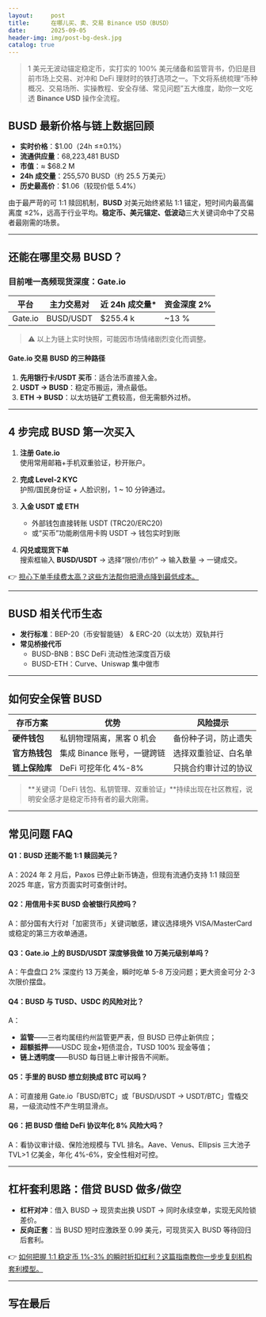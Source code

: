 ```yaml
---
layout:     post
title:      在哪儿买、卖、交易 Binance USD（BUSD）
date:       2025-09-05
header-img: img/post-bg-desk.jpg
catalog: true
---
```


> 1 美元无波动锚定稳定币，实打实的 100% 美元储备和监管背书，仍旧是目前市场上交易、对冲和 DeFi 理财时的铁打选项之一。下文将系统梳理“币种概况、交易场所、实操教程、安全存储、常见问题”五大维度，助你一文吃透 **Binance USD** 操作全流程。

## BUSD 最新价格与链上数据回顾

- **实时价格**：$1.00（24h ≤±0.1%）
- **流通供应量**：68,223,481 BUSD  
- **市值**：≈ $68.2 M
- **24h 成交量**：255,570 BUSD（约 25.5 万美元）
- **历史最高价**：$1.06（较现价低 5.4%）

由于最严苛的可 1:1 赎回机制，**BUSD** 对美元始终紧贴 1:1 锚定，短时间内最高偏离度 ≤2%，远高于行业平均。**稳定币、美元锚定、低波动**三大关键词命中了交易者最刚需的场景。

---

## 还能在哪里交易 BUSD？

### 目前唯一高频现货深度：Gate.io
| 平台 | 主力交易对 | 近 24h 成交量* | 资金深度 2% |
|------|------------|----------------|-------------|
| Gate.io | BUSD/USDT | $255.4 k | ~13 % |

> ⚠️ 以上为链上实时快照，可能因市场情绪剧烈变化而调整。

#### Gate.io 交易 BUSD 的三种路径
1. **先用银行卡/USDT 买币**：适合法币直接入金。
2. **USDT → BUSD**：稳定币搬运，滑点最低。
3. **ETH → BUSD**：以太坊链矿工费较高，但无需额外过桥。

---

## 4 步完成 BUSD 第一次买入

1. **注册 Gate.io**  
   使用常用邮箱+手机双重验证，秒开账户。

2. **完成 Level-2 KYC**  
   护照/国民身份证 + 人脸识别，1 ~ 10 分钟通过。

3. **入金 USDT 或 ETH**  
   - 外部钱包直接转账 USDT (TRC20/ERC20)  
   - 或“买币”功能刷信用卡购 USDT → 钱包实时到账  

4. **闪兑或现货下单**  
   搜索框输入 **BUSD/USDT** → 选择“限价/市价” → 输入数量 → 一键成交。

👉 [担心下单手续费太高？这些方法帮你把滑点降到最低成本。](https://okxdog.com/)

---

## BUSD 相关代币生态

- **发行标准**：BEP-20（币安智能链） & ERC-20（以太坊）双轨并行  
- **常见桥接代币**  
  - BUSD-BNB：BSC DeFi 流动性池深度百万级  
  - BUSD-ETH：Curve、Uniswap 集中做市

---

## 如何安全保管 BUSD

| 存币方案       | 优势                           | 风险提示               |
|----------------|--------------------------------|------------------------|
| **硬件钱包**   | 私钥物理隔离，黑客 0 机会      | 备份种子词，防止遗失   |
| **官方热钱包** | 集成 Binance 账号，一键跨链    | 选择双重验证、白名单    |
| **链上保险库** | DeFi 可挖年化 4%-8%            | 只挑合约审计过的协议   |

> **关键词「DeFi 钱包、私钥管理、双重验证」**持续出现在社区教程，说明安全感才是稳定币持有者的最大刚需。

---

## 常见问题 FAQ

#### Q1：BUSD 还能不能 1:1 赎回美元？  
A：2024 年 2 月后，Paxos 已停止新币铸造，但现有流通仍支持 1:1 赎回至 2025 年底，官方页面实时可查倒计时。

#### Q2：用信用卡买 BUSD 会被银行风控吗？  
A：部分国有大行对「加密货币」关键词敏感，建议选择境外 VISA/MasterCard 或稳定的第三方收单通道。

#### Q3：Gate.io 上的 BUSD/USDT 深度够我做 10 万美元级别单吗？  
A：午盘盘口 2% 深度约 13 万美金，瞬时吃单 5-8 万没问题；更大资金可分 2-3 次限价摆盘。

#### Q4：BUSD 与 TUSD、USDC 的风险对比？  
A：  
- **监管**——三者均属纽约州监管更严表，但 BUSD 已停止新供应；  
- **超额抵押**——USDC 现金+短债混合，TUSD 100% 现金等值；  
- **链上透明度**——BUSD 每日链上审计报告不间断。

#### Q5：手里的 BUSD 想立刻换成 BTC 可以吗？  
A：可直接用 Gate.io「BUSD/BTC」或「BUSD/USDT → USDT/BTC」雪橇交易，一级流动性不产生明显滑点。

#### Q6：把 BUSD 借给 DeFi 协议年化 8% 风险大吗？  
A：看协议审计级、保险池规模与 TVL 排名。Aave、Venus、Ellipsis 三大池子 TVL>1 亿美金，年化 4%-6%，安全性相对可控。

---

## 杠杆套利思路：借贷 BUSD 做多/做空

- **杠杆对冲**：借入 BUSD → 现货卖出换 USDT → 同时永续空单，实现无风险锁差价。  
- **反向正套**：当 BUSD 短时应激跌至 0.99 美元，可现货买入 BUSD 等待回归后套利。

👉 [如何把握 1:1 稳定币 1%-3% 的瞬时折扣红利？这篇指南教你一步步复刻机构套利模型。](https://okxdog.com/)

---

## 写在最后
